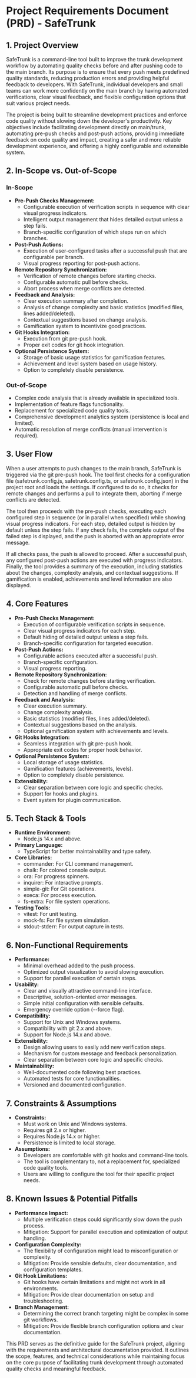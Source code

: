 # Project Requirements Document (PRD) - SafeTrunk

## 1. Project Overview

SafeTrunk is a command-line tool built to improve the trunk development workflow by automating quality checks before and after pushing code to the main branch. Its purpose is to ensure that every push meets predefined quality standards, reducing production errors and providing helpful feedback to developers. With SafeTrunk, individual developers and small teams can work more confidently on the main branch by having automated verifications, clear visual feedback, and flexible configuration options that suit various project needs.

The project is being built to streamline development practices and enforce code quality without slowing down the developer's productivity. Key objectives include facilitating development directly on main/trunk, automating pre-push checks and post-push actions, providing immediate feedback on code quality and impact, creating a safer and more reliable development experience, and offering a highly configurable and extensible system.

## 2. In-Scope vs. Out-of-Scope

### In-Scope

- **Pre-Push Checks Management:**
  - Configurable execution of verification scripts in sequence with clear visual progress indicators.
  - Intelligent output management that hides detailed output unless a step fails.
  - Branch-specific configuration of which steps run on which branches.
- **Post-Push Actions:**
  - Execution of user-configured tasks after a successful push that are configurable per branch.
  - Visual progress reporting for post-push actions.
- **Remote Repository Synchronization:**
  - Verification of remote changes before starting checks.
  - Configurable automatic pull before checks.
  - Abort process when merge conflicts are detected.
- **Feedback and Analysis:**
  - Clear execution summary after completion.
  - Analysis of change complexity and basic statistics (modified files, lines added/deleted).
  - Contextual suggestions based on change analysis.
  - Gamification system to incentivize good practices.
- **Git Hooks Integration:**
  - Execution from git pre-push hook.
  - Proper exit codes for git hook integration.
- **Optional Persistence System:**
  - Storage of basic usage statistics for gamification features.
  - Achievement and level system based on usage history.
  - Option to completely disable persistence.

### Out-of-Scope

- Complex code analysis that is already available in specialized tools.
- Implementation of feature flags functionality.
- Replacement for specialized code quality tools.
- Comprehensive development analytics system (persistence is local and limited).
- Automatic resolution of merge conflicts (manual intervention is required).

## 3. User Flow

When a user attempts to push changes to the main branch, SafeTrunk is triggered via the git pre-push hook. The tool first checks for a configuration file (safetrunk.config.js, safetrunk.config.ts, or safetrunk.config.json) in the project root and loads the settings. If configured to do so, it checks for remote changes and performs a pull to integrate them, aborting if merge conflicts are detected.

The tool then proceeds with the pre-push checks, executing each configured step in sequence (or in parallel when specified) while showing visual progress indicators. For each step, detailed output is hidden by default unless the step fails. If any check fails, the complete output of the failed step is displayed, and the push is aborted with an appropriate error message.

If all checks pass, the push is allowed to proceed. After a successful push, any configured post-push actions are executed with progress indicators. Finally, the tool provides a summary of the execution, including statistics about the changes, complexity analysis, and contextual suggestions. If gamification is enabled, achievements and level information are also displayed.

## 4. Core Features

- **Pre-Push Checks Management:**
  - Execution of configurable verification scripts in sequence.
  - Clear visual progress indicators for each step.
  - Default hiding of detailed output unless a step fails.
  - Branch-specific configuration for targeted execution.
- **Post-Push Actions:**
  - Configurable actions executed after a successful push.
  - Branch-specific configuration.
  - Visual progress reporting.
- **Remote Repository Synchronization:**
  - Check for remote changes before starting verification.
  - Configurable automatic pull before checks.
  - Detection and handling of merge conflicts.
- **Feedback and Analysis:**
  - Clear execution summary.
  - Change complexity analysis.
  - Basic statistics (modified files, lines added/deleted).
  - Contextual suggestions based on the analysis.
  - Optional gamification system with achievements and levels.
- **Git Hooks Integration:**
  - Seamless integration with git pre-push hook.
  - Appropriate exit codes for proper hook behavior.
- **Optional Persistence System:**
  - Local storage of usage statistics.
  - Gamification features (achievements, levels).
  - Option to completely disable persistence.
- **Extensibility:**
  - Clear separation between core logic and specific checks.
  - Support for hooks and plugins.
  - Event system for plugin communication.

## 5. Tech Stack & Tools

- **Runtime Environment:**
  - Node.js 14.x and above.
- **Primary Language:**
  - TypeScript for better maintainability and type safety.
- **Core Libraries:**
  - commander: For CLI command management.
  - chalk: For colored console output.
  - ora: For progress spinners.
  - inquirer: For interactive prompts.
  - simple-git: For Git operations.
  - execa: For process execution.
  - fs-extra: For file system operations.
- **Testing Tools:**
  - vitest: For unit testing.
  - mock-fs: For file system simulation.
  - stdout-stderr: For output capture in tests.

## 6. Non-Functional Requirements

- **Performance:**
  - Minimal overhead added to the push process.
  - Optimized output visualization to avoid slowing execution.
  - Support for parallel execution of certain steps.
- **Usability:**
  - Clear and visually attractive command-line interface.
  - Descriptive, solution-oriented error messages.
  - Simple initial configuration with sensible defaults.
  - Emergency override option (--force flag).
- **Compatibility:**
  - Support for Unix and Windows systems.
  - Compatibility with git 2.x and above.
  - Support for Node.js 14.x and above.
- **Extensibility:**
  - Design allowing users to easily add new verification steps.
  - Mechanism for custom message and feedback personalization.
  - Clear separation between core logic and specific checks.
- **Maintainability:**
  - Well-documented code following best practices.
  - Automated tests for core functionalities.
  - Versioned and documented configuration.

## 7. Constraints & Assumptions

- **Constraints:**
  - Must work on Unix and Windows systems.
  - Requires git 2.x or higher.
  - Requires Node.js 14.x or higher.
  - Persistence is limited to local storage.
- **Assumptions:**
  - Developers are comfortable with git hooks and command-line tools.
  - The tool is complementary to, not a replacement for, specialized code quality tools.
  - Users are willing to configure the tool for their specific project needs.

## 8. Known Issues & Potential Pitfalls

- **Performance Impact:**
  - Multiple verification steps could significantly slow down the push process.
  - Mitigation: Support for parallel execution and optimization of output handling.
- **Configuration Complexity:**
  - The flexibility of configuration might lead to misconfiguration or complexity.
  - Mitigation: Provide sensible defaults, clear documentation, and configuration templates.
- **Git Hook Limitations:**
  - Git hooks have certain limitations and might not work in all environments.
  - Mitigation: Provide clear documentation on setup and troubleshooting.
- **Branch Management:**
  - Determining the correct branch targeting might be complex in some git workflows.
  - Mitigation: Provide flexible branch configuration options and clear documentation.

This PRD serves as the definitive guide for the SafeTrunk project, aligning with the requirements and architectural documentation provided. It outlines the scope, features, and technical considerations while maintaining focus on the core purpose of facilitating trunk development through automated quality checks and meaningful feedback.
